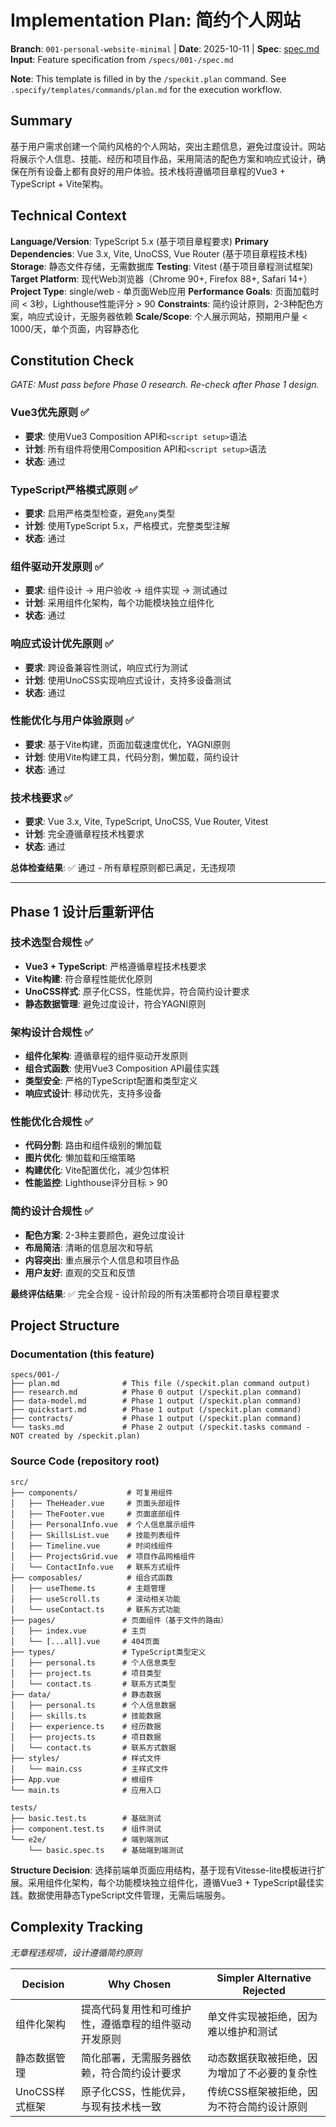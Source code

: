 # Implementation Plan: 简约个人网站

**Branch**: `001-personal-website-minimal` | **Date**: 2025-10-11 | **Spec**: [spec.md](./spec.md)
**Input**: Feature specification from `/specs/001-/spec.md`

**Note**: This template is filled in by the `/speckit.plan` command. See `.specify/templates/commands/plan.md` for the execution workflow.

## Summary

基于用户需求创建一个简约风格的个人网站，突出主题信息，避免过度设计。网站将展示个人信息、技能、经历和项目作品，采用简洁的配色方案和响应式设计，确保在所有设备上都有良好的用户体验。技术栈将遵循项目章程的Vue3 + TypeScript + Vite架构。

## Technical Context

**Language/Version**: TypeScript 5.x (基于项目章程要求)
**Primary Dependencies**: Vue 3.x, Vite, UnoCSS, Vue Router (基于项目章程技术栈)
**Storage**: 静态文件存储，无需数据库
**Testing**: Vitest (基于项目章程测试框架)
**Target Platform**: 现代Web浏览器（Chrome 90+, Firefox 88+, Safari 14+）
**Project Type**: single/web - 单页面Web应用
**Performance Goals**: 页面加载时间 < 3秒，Lighthouse性能评分 > 90
**Constraints**: 简约设计原则，2-3种配色方案，响应式设计，无服务器依赖
**Scale/Scope**: 个人展示网站，预期用户量 < 1000/天，单个页面，内容静态化

## Constitution Check

_GATE: Must pass before Phase 0 research. Re-check after Phase 1 design._

### Vue3优先原则 ✅

- **要求**: 使用Vue3 Composition API和`<script setup>`语法
- **计划**: 所有组件将使用Composition API和`<script setup>`语法
- **状态**: 通过

### TypeScript严格模式原则 ✅

- **要求**: 启用严格类型检查，避免`any`类型
- **计划**: 使用TypeScript 5.x，严格模式，完整类型注解
- **状态**: 通过

### 组件驱动开发原则 ✅

- **要求**: 组件设计 → 用户验收 → 组件实现 → 测试通过
- **计划**: 采用组件化架构，每个功能模块独立组件化
- **状态**: 通过

### 响应式设计优先原则 ✅

- **要求**: 跨设备兼容性测试，响应式行为测试
- **计划**: 使用UnoCSS实现响应式设计，支持多设备测试
- **状态**: 通过

### 性能优化与用户体验原则 ✅

- **要求**: 基于Vite构建，页面加载速度优化，YAGNI原则
- **计划**: 使用Vite构建工具，代码分割，懒加载，简约设计
- **状态**: 通过

### 技术栈要求 ✅

- **要求**: Vue 3.x, Vite, TypeScript, UnoCSS, Vue Router, Vitest
- **计划**: 完全遵循章程技术栈要求
- **状态**: 通过

**总体检查结果**: ✅ 通过 - 所有章程原则都已满足，无违规项

---

## Phase 1 设计后重新评估

### 技术选型合规性 ✅

- **Vue3 + TypeScript**: 严格遵循章程技术栈要求
- **Vite构建**: 符合章程性能优化原则
- **UnoCSS样式**: 原子化CSS，性能优异，符合简约设计要求
- **静态数据管理**: 避免过度设计，符合YAGNI原则

### 架构设计合规性 ✅

- **组件化架构**: 遵循章程的组件驱动开发原则
- **组合式函数**: 使用Vue3 Composition API最佳实践
- **类型安全**: 严格的TypeScript配置和类型定义
- **响应式设计**: 移动优先，支持多设备

### 性能优化合规性 ✅

- **代码分割**: 路由和组件级别的懒加载
- **图片优化**: 懒加载和压缩策略
- **构建优化**: Vite配置优化，减少包体积
- **性能监控**: Lighthouse评分目标 > 90

### 简约设计合规性 ✅

- **配色方案**: 2-3种主要颜色，避免过度设计
- **布局简洁**: 清晰的信息层次和导航
- **内容突出**: 重点展示个人信息和项目作品
- **用户友好**: 直观的交互和反馈

**最终评估结果**: ✅ 完全合规 - 设计阶段的所有决策都符合项目章程要求

## Project Structure

### Documentation (this feature)

```
specs/001-/
├── plan.md              # This file (/speckit.plan command output)
├── research.md          # Phase 0 output (/speckit.plan command)
├── data-model.md        # Phase 1 output (/speckit.plan command)
├── quickstart.md        # Phase 1 output (/speckit.plan command)
├── contracts/           # Phase 1 output (/speckit.plan command)
└── tasks.md             # Phase 2 output (/speckit.tasks command - NOT created by /speckit.plan)
```

### Source Code (repository root)

```
src/
├── components/           # 可复用组件
│   ├── TheHeader.vue     # 页面头部组件
│   ├── TheFooter.vue     # 页面底部组件
│   ├── PersonalInfo.vue  # 个人信息展示组件
│   ├── SkillsList.vue    # 技能列表组件
│   ├── Timeline.vue      # 时间线组件
│   ├── ProjectsGrid.vue  # 项目作品网格组件
│   └── ContactInfo.vue   # 联系方式组件
├── composables/          # 组合式函数
│   ├── useTheme.ts       # 主题管理
│   ├── useScroll.ts      # 滚动相关功能
│   └── useContact.ts     # 联系方式功能
├── pages/               # 页面组件（基于文件的路由）
│   ├── index.vue        # 主页
│   └── [...all].vue     # 404页面
├── types/               # TypeScript类型定义
│   ├── personal.ts      # 个人信息类型
│   ├── project.ts       # 项目类型
│   └── contact.ts       # 联系方式类型
├── data/                # 静态数据
│   ├── personal.ts      # 个人信息数据
│   ├── skills.ts        # 技能数据
│   ├── experience.ts    # 经历数据
│   ├── projects.ts      # 项目数据
│   └── contact.ts       # 联系方式数据
├── styles/              # 样式文件
│   └── main.css         # 主样式文件
├── App.vue              # 根组件
└── main.ts              # 应用入口

tests/
├── basic.test.ts        # 基础测试
├── component.test.ts    # 组件测试
└── e2e/                 # 端到端测试
    └── basic.spec.ts    # 基础端到端测试
```

**Structure Decision**: 选择前端单页面应用结构，基于现有Vitesse-lite模板进行扩展。采用组件化架构，每个功能模块独立组件化，遵循Vue3 + TypeScript最佳实践。数据使用静态TypeScript文件管理，无需后端服务。

## Complexity Tracking

_无章程违规项，设计遵循简约原则_

| Decision       | Why Chosen                                           | Simpler Alternative Rejected                 |
| -------------- | ---------------------------------------------------- | -------------------------------------------- |
| 组件化架构     | 提高代码复用性和可维护性，遵循章程的组件驱动开发原则 | 单文件实现被拒绝，因为难以维护和测试         |
| 静态数据管理   | 简化部署，无需服务器依赖，符合简约设计要求           | 动态数据获取被拒绝，因为增加了不必要的复杂性 |
| UnoCSS样式框架 | 原子化CSS，性能优异，与现有技术栈一致                | 传统CSS框架被拒绝，因为不符合简约设计原则    |
